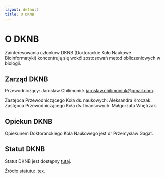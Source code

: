 ```yaml
---
layout: default
title: O DKNB
---
```


# O DKNB

Zainteresowania członków DKNB (Doktorackie Koło Naukowe Bioinformatyki) koncentrują się wokół zostosowań metod obliczeniowych w biologii.

## Zarząd DKNB

Przewodniczący: Jarosław Chilimoniuk <jaroslaw.chilimoniuk@gmail.com>.

Zastępca Przewodniczącego Koła ds. naukowych: Aleksandra Kroczak.  
Zastępca Przewodniczącego Koła ds. finansowych: Małgorzata Wnętrzak. 

## Opiekun DKNB

Opiekunem Doktoranckiego Koła Naukowego jest dr Przemysław Gagat.

## Statut DKNB

Statut DKNB jest dostępny [tutaj](https://github.com/michbur/DKNB_documents/raw/master/charter/charter.pdf). 

Źródło statutu: [.tex](https://github.com/michbur/DKNB_documents/blob/master/charter/charter.tex).